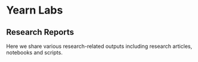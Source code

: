 # Yearn Labs

## Research Reports

Here we share various research-related outputs including research articles, notebooks and scripts.